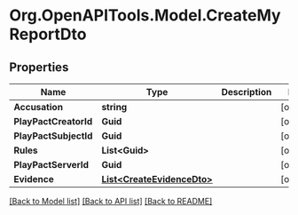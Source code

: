 # Org.OpenAPITools.Model.CreateMyReportDto

## Properties

Name | Type | Description | Notes
------------ | ------------- | ------------- | -------------
**Accusation** | **string** |  | [optional] 
**PlayPactCreatorId** | **Guid** |  | [optional] 
**PlayPactSubjectId** | **Guid** |  | [optional] 
**Rules** | **List&lt;Guid&gt;** |  | [optional] 
**PlayPactServerId** | **Guid** |  | [optional] 
**Evidence** | [**List&lt;CreateEvidenceDto&gt;**](CreateEvidenceDto.md) |  | [optional] 

[[Back to Model list]](../README.md#documentation-for-models) [[Back to API list]](../README.md#documentation-for-api-endpoints) [[Back to README]](../README.md)

